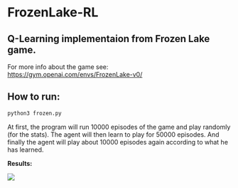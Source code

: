 # FrozenLake-RL

## Q-Learning implementaion from Frozen Lake game.

For more info about the game see: https://gym.openai.com/envs/FrozenLake-v0/


## How to run:
```bash
python3 frozen.py
```

At first, the program will run 10000 episodes of the game and play randomly (for the stats). The agent will then learn to play for 50000 episodes. And finally the agent will play about 10000 episodes again according to what he has learned.

**Results:**

![](https://i.ibb.co/nr9cNYS/2.png)
